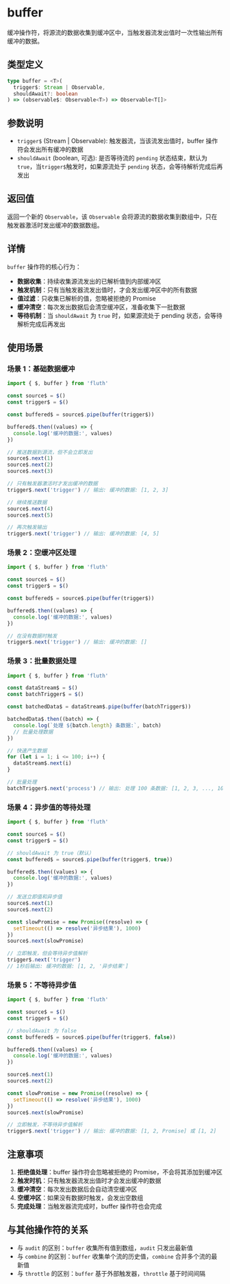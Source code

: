 # buffer

缓冲操作符，将源流的数据收集到缓冲区中，当触发器流发出值时一次性输出所有缓冲的数据。

## 类型定义

```typescript
type buffer = <T>(
  trigger$: Stream | Observable,
  shouldAwait?: boolean
) => (observable$: Observable<T>) => Observable<T[]>
```

## 参数说明

- `trigger$` (Stream | Observable): 触发器流，当该流发出值时，buffer 操作符会发出所有缓冲的数据
- `shouldAwait` (boolean, 可选): 是否等待流的 `pending` 状态结束，默认为 `true`，当`trigger$`触发时，如果源流处于 `pending` 状态，会等待解析完成后再发出

## 返回值

返回一个新的 `Observable`，该 `Observable` 会将源流的数据收集到数组中，只在触发器激活时发出缓冲的数据数组。

## 详情

`buffer` 操作符的核心行为：

- **数据收集**：持续收集源流发出的已解析值到内部缓冲区
- **触发机制**：只有当触发器流发出值时，才会发出缓冲区中的所有数据
- **值过滤**：只收集已解析的值，忽略被拒绝的 Promise
- **缓冲清空**：每次发出数据后会清空缓冲区，准备收集下一批数据
- **等待机制**：当 `shouldAwait` 为 `true` 时，如果源流处于 pending 状态，会等待解析完成后再发出

## 使用场景

### 场景 1：基础数据缓冲

```typescript
import { $, buffer } from 'fluth'

const source$ = $()
const trigger$ = $()

const buffered$ = source$.pipe(buffer(trigger$))

buffered$.then((values) => {
  console.log('缓冲的数据:', values)
})

// 推送数据到源流，但不会立即发出
source$.next(1)
source$.next(2)
source$.next(3)

// 只有触发器激活时才发出缓冲的数据
trigger$.next('trigger') // 输出: 缓冲的数据: [1, 2, 3]

// 继续推送数据
source$.next(4)
source$.next(5)

// 再次触发输出
trigger$.next('trigger') // 输出: 缓冲的数据: [4, 5]
```

### 场景 2：空缓冲区处理

```typescript
import { $, buffer } from 'fluth'

const source$ = $()
const trigger$ = $()

const buffered$ = source$.pipe(buffer(trigger$))

buffered$.then((values) => {
  console.log('缓冲的数据:', values)
})

// 在没有数据时触发
trigger$.next('trigger') // 输出: 缓冲的数据: []
```

### 场景 3：批量数据处理

```typescript
import { $, buffer } from 'fluth'

const dataStream$ = $()
const batchTrigger$ = $()

const batchedData$ = dataStream$.pipe(buffer(batchTrigger$))

batchedData$.then((batch) => {
  console.log(`处理 ${batch.length} 条数据:`, batch)
  // 批量处理数据
})

// 快速产生数据
for (let i = 1; i <= 100; i++) {
  dataStream$.next(i)
}

// 批量处理
batchTrigger$.next('process') // 输出: 处理 100 条数据: [1, 2, 3, ..., 100]
```

### 场景 4：异步值的等待处理

```typescript
import { $, buffer } from 'fluth'

const source$ = $()
const trigger$ = $()

// shouldAwait 为 true（默认）
const buffered$ = source$.pipe(buffer(trigger$, true))

buffered$.then((values) => {
  console.log('缓冲的数据:', values)
})

// 发送立即值和异步值
source$.next(1)
source$.next(2)

const slowPromise = new Promise((resolve) => {
  setTimeout(() => resolve('异步结果'), 1000)
})
source$.next(slowPromise)

// 立即触发，但会等待异步值解析
trigger$.next('trigger')
// 1秒后输出: 缓冲的数据: [1, 2, '异步结果']
```

### 场景 5：不等待异步值

```typescript
import { $, buffer } from 'fluth'

const source$ = $()
const trigger$ = $()

// shouldAwait 为 false
const buffered$ = source$.pipe(buffer(trigger$, false))

buffered$.then((values) => {
  console.log('缓冲的数据:', values)
})

source$.next(1)
source$.next(2)

const slowPromise = new Promise((resolve) => {
  setTimeout(() => resolve('异步结果'), 1000)
})
source$.next(slowPromise)

// 立即触发，不等待异步值解析
trigger$.next('trigger') // 输出: 缓冲的数据: [1, 2, Promise] 或 [1, 2]
```

## 注意事项

1. **拒绝值处理**：buffer 操作符会忽略被拒绝的 Promise，不会将其添加到缓冲区
2. **触发时机**：只有触发器流发出值时才会发出缓冲的数据
3. **缓冲清空**：每次发出数据后会自动清空缓冲区
4. **空缓冲区**：如果没有数据时触发，会发出空数组
5. **完成处理**：当触发器流完成时，buffer 操作符也会完成

## 与其他操作符的关系

- 与 `audit` 的区别：`buffer` 收集所有值到数组，`audit` 只发出最新值
- 与 `combine` 的区别：`buffer` 收集单个流的历史值，`combine` 合并多个流的最新值
- 与 `throttle` 的区别：`buffer` 基于外部触发器，`throttle` 基于时间间隔
